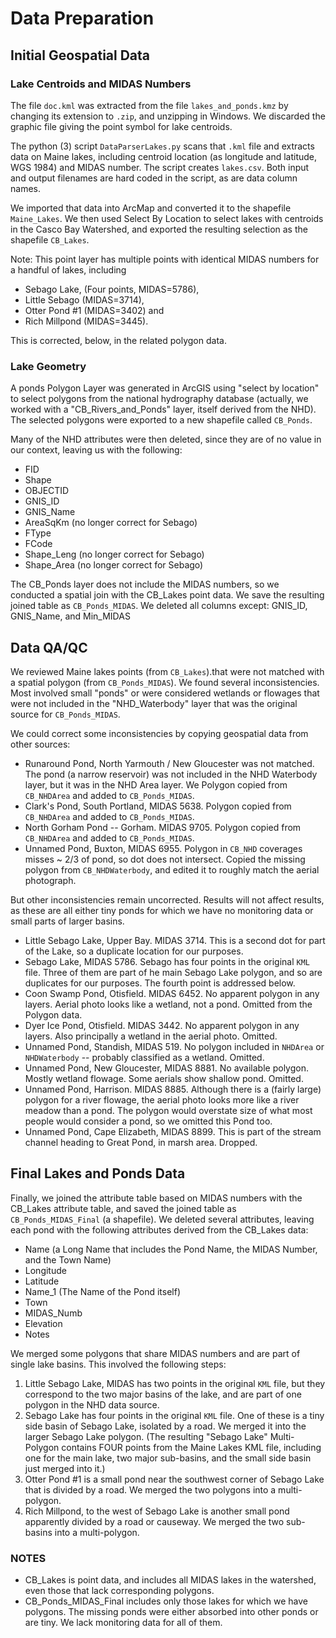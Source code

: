 # Data Preparation

## Initial Geospatial Data
### Lake Centroids and MIDAS Numbers
The file `doc.kml` was extracted from the file `lakes_and_ponds.kmz`
by changing its extension to `.zip`, and unzipping in Windows.  We
discarded the graphic file giving the point symbol for lake centroids.

The python (3) script `DataParserLakes.py` scans that `.kml` file and extracts
data on Maine lakes, including centroid location (as longitude and latitude, WGS 
1984) and MIDAS number.  The script creates `lakes.csv`.  Both input and output
filenames are hard coded in the script, as are data column names.

We imported that data into ArcMap and converted it to the shapefile 
`Maine_Lakes`.  We then used Select By Location to select lakes with centroids
in the Casco Bay Watershed, and exported the resulting selection as the
shapefile `CB_Lakes`.

Note:  This point layer has multiple points with identical MIDAS numbers for
a handful of lakes, including
*  Sebago Lake, (Four points, MIDAS=5786),
*  Little Sebago (MIDAS=3714),
*  Otter Pond #1  (MIDAS=3402) and
*  Rich Millpond (MIDAS=3445).

This is corrected, below, in the related polygon data.

### Lake Geometry
A ponds Polygon Layer was generated in ArcGIS using "select by location" 
to select polygons from the national hydrography database (actually, we worked
with a "CB_Rivers_and_Ponds" layer, itself derived from the NHD). The selected
polygons were exported to a new shapefile called `CB_Ponds`.

Many of the NHD attributes were then deleted, since they are of no value in our
context, leaving us with the following:  
*  FID  
*  Shape  
*  OBJECTID  
*  GNIS_ID  
*  GNIS_Name  
*  AreaSqKm (no longer correct for Sebago)  
*  FType  
*  FCode  
*  Shape_Leng (no longer correct for Sebago)  
*  Shape_Area (no longer correct for Sebago)  

The CB_Ponds layer does not include the MIDAS numbers, so we conducted a
spatial join with the CB_Lakes point data.  We save the resulting joined table
as `CB_Ponds_MIDAS`. We deleted all columns except: GNIS_ID, GNIS_Name, and
Min_MIDAS

## Data QA/QC
We reviewed Maine lakes points (from `CB_Lakes`).that were not matched with a
spatial polygon (from `CB_Ponds_MIDAS`). We found several inconsistencies.  Most
involved small "ponds" or were considered wetlands or flowages that were not
included in the "NHD_Waterbody" layer that was the original source for 
`CB_Ponds_MIDAS`.

We could correct some inconsistencies by copying geospatial data from other
sources:  
*  Runaround Pond, North Yarmouth / New Gloucester was not matched.  The pond (a 
   narrow reservoir) was not included in the NHD Waterbody layer, but it
   was in the NHD Area layer. We Polygon copied from `CB_NHDArea` and added to
   `CB_Ponds_MIDAS`.  
*  Clark's Pond, South Portland, MIDAS 5638.  Polygon copied from `CB_NHDArea` and
   added to `CB_Ponds_MIDAS`.  
*  North Gorham Pond -- Gorham.  MIDAS 9705.  Polygon copied from `CB_NHDArea`
   and added to `CB_Ponds_MIDAS`.  
*  Unnamed Pond, Buxton, MIDAS 6955.  Polygon in `CB_NHD` coverages misses
   ~ 2/3 of pond, so dot does not intersect. Copied the missing polygon from
   `CB_NHDWaterbody`, and edited it to roughly match the aerial photograph.

But other inconsistencies remain uncorrected.  Results will not affect results,
as these are all either tiny ponds for which we have no monitoring data or 
small parts of larger basins.  
*  Little Sebago Lake, Upper Bay. MIDAS 3714. This is a second dot for part of
   the Lake, so a duplicate location for our purposes.  
*  Sebago Lake, MIDAS 5786. Sebago has four points in the original `KML` file.
   Three of them are part of he main Sebago Lake polygon, and so are duplicates
   for our purposes. The fourth point is addressed below.  
*  Coon Swamp Pond, Otisfield.  MIDAS 6452.  No apparent polygon in any layers. 
   Aerial photo looks like a wetland, not a pond. Omitted from the Polygon data.  
*  Dyer Ice Pond, Otisfield.  MIDAS 3442.  No apparent polygon in any layers.
   Also principally a wetland in the aerial photo. Omitted.  
*  Unnamed Pond, Standish, MIDAS 519.  No polygon included in `NHDArea` or
   `NHDWaterbody` -- probably classified as a wetland.  Omitted.  
*  Unnamed Pond, New Gloucester, MIDAS 8881.  No available polygon.  Mostly
   wetland flowage. Some aerials show shallow pond.  Omitted.
*  Unnamed Pond, Harrison.  MIDAS 8885.  Although there is a (fairly large)
   polygon for a river flowage, the aerial photo looks more like a river meadow
   than a pond.  The polygon would overstate size of what most people would consider
   a pond, so we omitted this Pond too. 
*  Unnamed Pond, Cape Elizabeth, MIDAS 8899. This is part of the stream channel
   heading to Great Pond, in marsh area.  Dropped.  


## Final Lakes and Ponds Data
Finally, we joined the attribute table based on MIDAS numbers with the
CB_Lakes attribute table, and saved the joined table as `CB_Ponds_MIDAS_Final`
(a shapefile). We deleted several attributes, leaving each pond with the
following attributes derived from the CB_Lakes data:
*  Name    (a Long Name that includes the Pond Name, the MIDAS Number, and the Town Name)
*  Longitude
*  Latitude
*  Name_1  (The Name of the Pond itself)
*  Town
*  MIDAS_Numb
*  Elevation
*  Notes

We merged some polygons that share MIDAS numbers and are part of single
lake basins. This involved the following steps:

1.  Little Sebago Lake, MIDAS has two points in the original `KML` file, but
    they correspond to the two major basins of the lake, and are part of one
    polygon in the NHD data source.  
2.  Sebago Lake has four points in the original `KML` file.  One of these is a
    tiny side basin of Sebago Lake, isolated by a road.  We merged it into the
    larger Sebago Lake polygon.  (The resulting "Sebago Lake" Multi-Polygon
    contains FOUR points from the Maine Lakes KML file, including one for the
    main lake, two major sub-basins, and the small side basin just merged into
    it.)  
3.  Otter Pond #1 is a small pond near the southwest corner of Sebago Lake that
    is divided by a road. We merged the two polygons into a multi-polygon.  
4.  Rich Millpond, to the west of Sebago Lake is another small pond apparently 
    divided by a road or causeway.  We merged the two sub-basins into a
    multi-polygon.

### NOTES
*  CB_Lakes is point data, and includes all MIDAS lakes in the watershed, even 
   those that lack corresponding polygons.
*  CB_Ponds_MIDAS_Final includes only those lakes for which we have polygons.
   The missing ponds were either absorbed into other ponds or are tiny.  We
   lack monitoring data for all of them.

